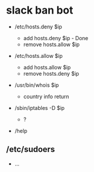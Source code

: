 # slack ban bot

- /etc/hosts.deny $ip
    - add hosts.deny $ip - Done
    - remove hosts.allow $ip

- /etc/hosts.allow $ip
    - add hosts.allow $ip
    - remove hosts.deny $ip  

- /usr/bin/whois $ip
    - country info return
- /sbin/iptables -D $ip
    - ?
- /help


## /etc/sudoers
- ...
